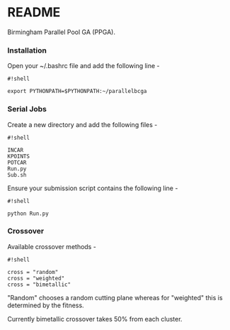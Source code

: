 # README #

Birmingham Parallel Pool GA (PPGA).

### Installation ###

Open your ~/.bashrc file and add the following line - 

```
#!shell

export PYTHONPATH=$PYTHONPATH:~/parallelbcga
```

### Serial Jobs ###

Create a new directory and add the following files - 

```
#!shell

INCAR
KPOINTS
POTCAR 
Run.py
Sub.sh
```

Ensure your submission script contains the following line - 

```
#!shell

python Run.py
```

### Crossover ### 

Available crossover methods - 

```
#!shell

cross = "random"
cross = "weighted"
cross = "bimetallic" 
```

"Random" chooses a random cutting plane whereas for "weighted" this is determined by the fitness.

Currently bimetallic crossover takes 50% from each cluster. 